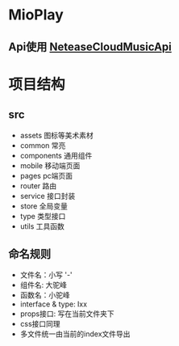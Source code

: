 # MioPlay 

## Api使用 [NeteaseCloudMusicApi][NeteaseCloudMusicApi]


# 项目结构

## src
  - assets 图标等美术素材
  - common 常亮
  - components 通用组件
  - mobile 移动端页面
  - pages pc端页面
  - router 路由
  - service  接口封装
  - store 全局变量
  - type 类型接口
  - utils 工具函数

## 命名规则
- 文件名：小写 '-'
- 组件名: 大驼峰
- 函数名：小驼峰
- interface & type: Ixx
- props接口: 写在当前文件夹下
- css接口同理
- 多文件统一由当前的index文件导出

[NeteaseCloudMusicApi]:https://github.com/Binaryify/NeteaseCloudMusicApi